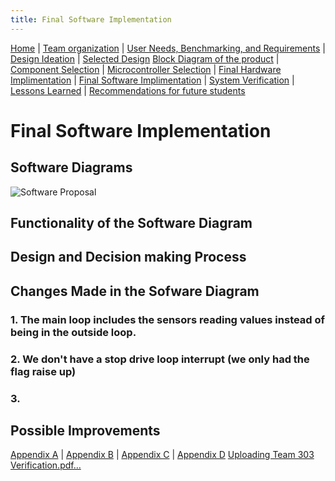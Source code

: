 ```yaml
---
title: Final Software Implementation
--- 
```

[Home](/index.md) | [Team organization](/Team_organization.md) | [User Needs, Benchmarking, and Requirements](/User_Needs_Benchmarking_Requirements.md) | [Design Ideation](/Design_Ideation.md) | [Selected Design](/Selected_Design.md) 
[Block Diagram of the product](/Block_Diagram_of_the_product.md) | [Component Selection](/Component_Selection.md) | [Microcontroller Selection](/Microcontroller_Selection.md) | [Final Hardware Implimentation](/Final_Hardware_Implementation.md) | [Final Software Implimentation](/Software_Proposal.md) | [System Verification](/System_Verification.md) | [Lessons Learned](/Lessons_Learned.md) | [Recommendations for future students](/Recommendations_for_future_students.md)

# Final Software Implementation
## Software Diagrams

![Software Proposal](https://github.com/EGR314-Spring2024-Team303/EGR314-Spring2024-Team303.github.io/assets/156623314/8b8b9f04-f935-40db-9e36-a7f8a398150d)
## Functionality of the Software Diagram
## Design and Decision making Process
## Changes Made in the Sofware Diagram
### 1. The main loop includes the sensors reading values instead of being in the outside loop.
### 2. We don't have a stop drive loop interrupt (we only had the flag raise up)
### 3. 
## Possible Improvements


[Appendix A](/Appendix_A.md) | [Appendix B](/Appendix_B.md) | [Appendix C](/Appendix_C.md) | [Appendix D](/Appendix_D.md)
[Uploading Team 303 Verification.pdf…]()
